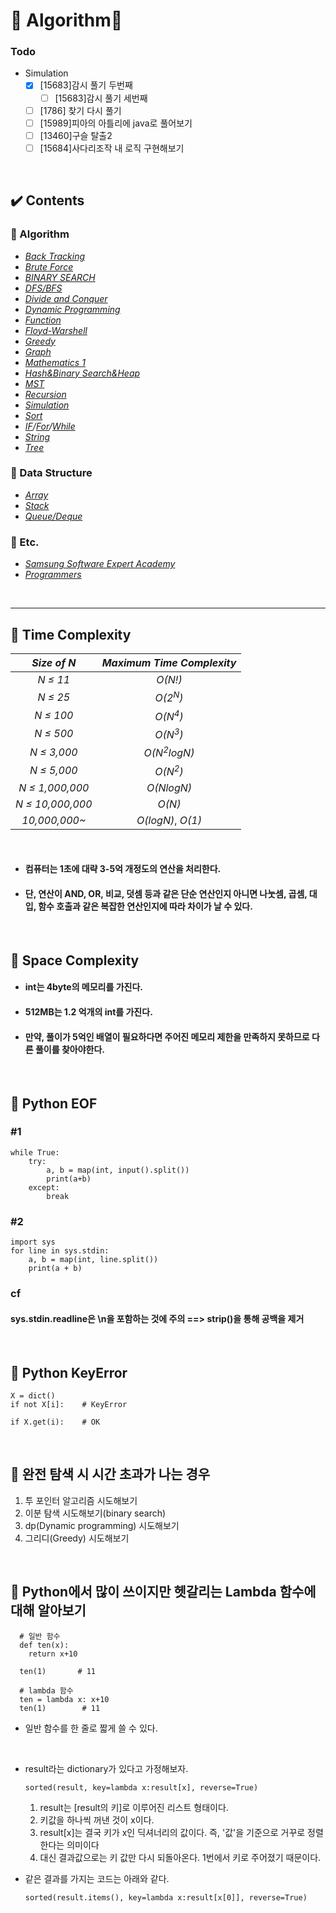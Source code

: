 # :tada: Algorithm:tada:  
 
 ### Todo
 - Simulation
     - [x] [15683]감시 풀기 두번째
        - [ ] [15683]감시 풀기 세번째
     - [ ] [1786] 찾기 다시 풀기  
     - [ ] [15989]피아의 아틀리에 java로 풀어보기
     - [ ] [13460]구슬 탈출2
     - [ ] [15684]사다리조작 내 로직 구현해보기

<br> 

## :heavy_check_mark: Contents  
### :dart: Algorithm  
- [*Back Tracking*](https://github.com/bosl95/Algorithm/tree/master/BACK%20TRACKING)  
- [*Brute Force*](https://github.com/bosl95/Algorithm/tree/master/BRUTE%20FORCE)  
- [*BINARY SEARCH*](https://github.com/bosl95/Algorithm/tree/master/BINARY%20SEARCH)
- [*DFS/BFS*](https://github.com/bosl95/Algorithm/tree/master/DFS_BFS)  
- [*Divide and Conquer*](https://github.com/bosl95/Algorithm/tree/master/DIVIDE%20AND%20CONQUER)  
- [*Dynamic Programming*](https://github.com/bosl95/Algorithm/tree/master/DYNAMIC%20PROGRAMMING)  
- [*Function*](https://github.com/bosl95/Algorithm/tree/master/FUNCTION)  
- [*Floyd-Warshell*](https://github.com/bosl95/Algorithm/tree/master/Floyd-Warshell)   
- [*Greedy*](https://github.com/bosl95/Algorithm/tree/master/GREEDY)  
- [*Graph*](https://github.com/bosl95/Algorithm/tree/master/Graph)  
- [*Mathematics 1*](https://github.com/bosl95/Algorithm/tree/master/MATHEMATICS%201)
- [*Hash&Binary Search&Heap*](https://github.com/bosl95/Algorithm/tree/master/HASH_BINARY%20SEARCH_HEAP)  
- [*MST*](https://github.com/bosl95/Algorithm/tree/master/MST)  
- [*Recursion*](https://github.com/bosl95/Algorithm/tree/master/RECURSION)
- [*Simulation*](https://github.com/bosl95/Algorithm/tree/master/SIMULATION)
- [*Sort*](https://github.com/bosl95/Algorithm/tree/master/SORT)  
- *[IF](https://github.com/bosl95/Algorithm/tree/master/IF)/[For](https://github.com/bosl95/Algorithm/tree/master/FOR)/[While](https://github.com/bosl95/Algorithm/tree/master/WHILE)*  
- [*String*](https://github.com/bosl95/Algorithm/tree/master/STRING)  
- [*Tree*](https://github.com/bosl95/Algorithm/tree/master/TREE)
  
 ### :dart: Data Structure  
- [*Array*](https://github.com/bosl95/Algorithm/tree/master/ARRAY)  
- [*Stack*](https://github.com/bosl95/Algorithm/tree/master/STACK)  
- [*Queue/Deque*](https://github.com/bosl95/Algorithm/tree/master/QUEUE_DEQUE)  
  
  
### :dart: Etc.  
- [*Samsung Software Expert Academy*](https://github.com/bosl95/Algorithm/tree/master/SW%20Expert%20Academy)
- [*Programmers*](https://github.com/bosl95/Algorithm/tree/master/Programmers)

<br>
  
---

## :pushpin: Time Complexity

|*Size of N*| *Maximum Time Complexity* |
|:--:|:--:|
| *N ≤ 11* |*O(N!)*|
|*N ≤ 25*|*O(2<sup>N</sup>)*|
|*N ≤ 100*|*O(N<sup>4</sup>)*|
|*N ≤ 500*|*O(N<sup>3</sup>)*|
|*N ≤ 3,000*|*O(N<sup>2</sup>logN)*|
|*N ≤ 5,000*|*O(N<sup>2</sup>)*|
|*N ≤ 1,000,000*|*O(NlogN)*|
|*N ≤ 10,000,000*|*O(N)*|
|*10,000,000~*|*O(logN)*, *O(1)*|

<br>

- #### 컴퓨터는 1초에 대략 3-5억 개정도의 연산을 처리한다. <br>
- #### 단, 연산이 AND, OR, 비교, 덧셈 등과 같은 단순 연산인지 아니면 나눗셈, 곱셈, 대입, 함수  호출과 같은 복잡한 연산인지에 따라 차이가 날 수 있다.<br>

<br>

## :pushpin: Space Complexity

- #### int는 4byte의 메모리를 가진다. <br>
- #### 512MB는 1.2 억개의 int를 가진다.<br>
- #### 만약, 풀이가 5억인 배열이 필요하다면 주어진 메모리 제한을 만족하지 못하므로 다른 풀이를 찾아야한다.

<br>

## :pushpin: Python EOF

### #1

	while True:
		try:
			a, b = map(int, input().split())
			print(a+b)
		except:
			break
			
### #2
	
	import sys
	for line in sys.stdin:
		a, b = map(int, line.split())
		print(a + b)
		
### cf
#### sys.stdin.readline은 \n을 포함하는 것에 주의 ==> strip()을 통해 공백을 제거 
		
<br>

## :pushpin: Python KeyError
	
	X = dict()
	if not X[i]:	# KeyError
	
	if X.get(i):	# OK
	
<br>
	
## :pushpin: 완전 탐색 시 시간 초과가 나는 경우

1. 투 포인터 알고리즘 시도해보기
2. 이분 탐색 시도해보기(binary search)
3. dp(Dynamic programming) 시도해보기
4. 그리디(Greedy) 시도해보기

<br>

## :pushpin: Python에서 많이 쓰이지만 헷갈리는 Lambda 함수에 대해 알아보기

      # 일반 함수
      def ten(x):
        return x+10
       
      ten(1)       # 11
      
      # lambda 함수
      ten = lambda x: x+10
      ten(1)        # 11

- 일반 함수를 한 줄로 짧게 쓸 수 있다.

<br>

- result라는 dictionary가 있다고 가정해보자.

      sorted(result, key=lambda x:result[x], reverse=True)
      
   1. result는 [result의 키]로 이루어진 리스트 형태이다.
   2. 키값을 하나씩 꺼낸 것이 x이다.
   3. result[x]는 결국 키가 x인 딕셔너리의 값이다. 즉, '값'을 기준으로 거꾸로 정렬한다는 의미이다
   4. 대신 결과값으로는 키 값만 다시 되돌아온다. 1번에서 키로 주어졌기 때문이다.
  
- 같은 결과를 가지는 코드는 아래와 같다.

      sorted(result.items(), key=lambda x:result[x[0]], reverse=True)

<br>